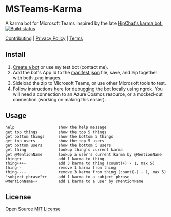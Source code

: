 # MSTeams-Karma
A karma bot for Microsoft Teams inspired by the late [HipChat's karma bot.](https://bitbucket.org/atlassianlabs/ac-koa-hipchat-karma/src/master/) [![Build status](https://dev.azure.com/arosenberger/MSTeams-Karma/_apis/build/status/arosenberger-MSTeams-Karma%20-%20CI)](https://dev.azure.com/arosenberger/MSTeams-Karma/_build/latest?definitionId=1)

[Contributing](MSTeams-Karma/Public/CONTRIBUTING.md) | [Privacy Policy](MSTeams-Karma/Public/Privacy.md) | [Terms](MSTeams-Karma/Public/Terms.md)

## Install
1. [Create a bot](https://dev.botframework.com/) or use my test bot (contact me).
2. Add the bot's App Id to the [manifest.json](MSTeams-Karma/Manifest/manifest.json) file, save, and zip together with both .png images.
3. Sideload the zip to Microsoft Teams, or use other Microsoft tools to test.
4. Follow instructions [here](https://docs.microsoft.com/en-us/microsoftteams/platform/resources/general/debug) for debugging the bot locally using ngrok. You will need a connection to an Azure Cosmos resource, or a mocked-out connection (working on making this easier).

## Usage
```
help                   show the help message
get top things         show the top 5 things
get bottom things      show the bottom 5 things
get top users          show the top 5 users
get bottom users       show the bottom 5 users
get thing              lookup thing's current karma
get @MentionName       lookup a user's current karma by @MentionName
thing++                add 1 karma to thing
thing++++              add 3 karma to thing (count(+) - 1, max 5)
thing--                remove 1 karma from thing
thing----              remove 3 karma from thing (count(-) - 1, max 5)
"subject phrase"++     add 1 karma to a subject phrase
@MentionName++         add 1 karma to a user by @MentionName
```

## License
Open Source [MIT License](LICENSE.txt)
